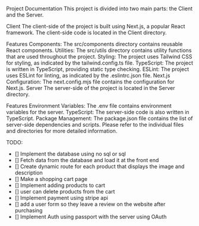 Project Documentation
This project is divided into two main parts: the Client and the Server.

Client
The client-side of the project is built using Next.js, a popular React framework. The client-side code is located in the Client directory.

Features
Components: The src/components directory contains reusable React components.
Utilities: The src/utils directory contains utility functions that are used throughout the project.
Styling: The project uses Tailwind CSS for styling, as indicated by the tailwind.config.ts file.
TypeScript: The project is written in TypeScript, providing static type checking.
ESLint: The project uses ESLint for linting, as indicated by the .eslintrc.json file.
Next.js Configuration: The next.config.mjs file contains the configuration for Next.js.
Server
The server-side of the project is located in the Server directory.

Features
Environment Variables: The .env file contains environment variables for the server.
TypeScript: The server-side code is also written in TypeScript.
Package Management: The package.json file contains the list of server-side dependencies and scripts.
Please refer to the individual files and directories for more detailed information.

TODO:

- [] Implement the database using no sql or sql
- [] Fetch data from the database and load it at the front end
- [] Create dynamic route for each product that displays the image and description
- [] Make a shopping cart page
- [] Implement adding products to cart
- [] user can delete products from the cart
- [] Implement payment using stripe api
- [] add a user form so they leave a review on the website after purchasing
- [] Implement Auth using passport with the server using OAuth
